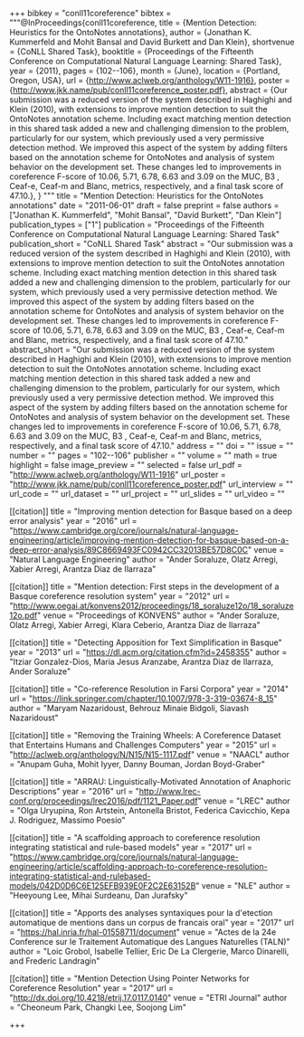 +++
bibkey = "conll11coreference"
bibtex = """@InProceedings{conll11coreference,
  title     = {Mention Detection: Heuristics for the OntoNotes annotations},
  author    = {Jonathan K. Kummerfeld and Mohit Bansal and David Burkett and Dan Klein},
  shortvenue = {CoNLL Shared Task},
  booktitle = {Proceedings of the Fifteenth Conference on Computational Natural Language Learning: Shared Task},
  year      = {2011},
  pages     = {102--106},
  month     = {June},
  location  = {Portland, Oregon, USA},
  url       = {http://www.aclweb.org/anthology/W11-1916},
  poster    = {http://www.jkk.name/pub/conll11coreference_poster.pdf},
  abstract  = {Our submission was a reduced version of the system described in Haghighi and Klein (2010), with extensions to improve mention detection to suit the OntoNotes annotation scheme. Including exact matching mention detection in this shared task added a new and challenging dimension to the problem, particularly for our system, which previously used a very permissive detection method. We improved this aspect of the system by adding filters based on the annotation scheme for OntoNotes and analysis of system behavior on the development set. These changes led to improvements in coreference F-score of 10.06, 5.71, 6.78, 6.63 and 3.09 on the MUC, B3 , Ceaf-e, Ceaf-m and Blanc, metrics, respectively, and a final task score of 47.10.},
}
"""
title = "Mention Detection: Heuristics for the OntoNotes annotations"
date = "2011-06-01"
draft = false
preprint = false
authors = ["Jonathan K. Kummerfeld", "Mohit Bansal", "David Burkett", "Dan Klein"]
publication_types = ["1"]
publication = "Proceedings of the Fifteenth Conference on Computational Natural Language Learning: Shared Task"
publication_short = "CoNLL Shared Task"
abstract = "Our submission was a reduced version of the system described in Haghighi and Klein (2010), with extensions to improve mention detection to suit the OntoNotes annotation scheme. Including exact matching mention detection in this shared task added a new and challenging dimension to the problem, particularly for our system, which previously used a very permissive detection method. We improved this aspect of the system by adding filters based on the annotation scheme for OntoNotes and analysis of system behavior on the development set. These changes led to improvements in coreference F-score of 10.06, 5.71, 6.78, 6.63 and 3.09 on the MUC, B3 , Ceaf-e, Ceaf-m and Blanc, metrics, respectively, and a final task score of 47.10."
abstract_short = "Our submission was a reduced version of the system described in Haghighi and Klein (2010), with extensions to improve mention detection to suit the OntoNotes annotation scheme. Including exact matching mention detection in this shared task added a new and challenging dimension to the problem, particularly for our system, which previously used a very permissive detection method. We improved this aspect of the system by adding filters based on the annotation scheme for OntoNotes and analysis of system behavior on the development set. These changes led to improvements in coreference F-score of 10.06, 5.71, 6.78, 6.63 and 3.09 on the MUC, B3 , Ceaf-e, Ceaf-m and Blanc, metrics, respectively, and a final task score of 47.10."
address = ""
doi = ""
issue = ""
number = ""
pages = "102--106"
publisher = ""
volume = ""
math = true
highlight = false
image_preview = ""
selected = false
url_pdf = "http://www.aclweb.org/anthology/W11-1916"
url_poster = "http://www.jkk.name/pub/conll11coreference_poster.pdf"
url_interview = ""
url_code = ""
url_dataset = ""
url_project = ""
url_slides = ""
url_video = ""

[[citation]]
title = "Improving mention detection for Basque based on a deep error analysis"
year = "2016"
url = "https://www.cambridge.org/core/journals/natural-language-engineering/article/improving-mention-detection-for-basque-based-on-a-deep-error-analysis/89C8669493FC0942CC32013BE57D8C0C"
venue = "Natural Language Engineering"
author = "Ander Soraluze, Olatz Arregi, Xabier Arregi, Arantza Diaz de Ilarraza"

[[citation]]
title = "Mention detection: First steps in the development of a Basque coreference resolution system"
year = "2012"
url = "http://www.oegai.at/konvens2012/proceedings/18_soraluze12o/18_soraluze12o.pdf"
venue = "Proceedings of KONVENS"
author = "Ander Soraluze, Olatz Arregi, Xabier Arregi, Klara Ceberio, Arantza Diaz de Ilarraza"

[[citation]]
title = "Detecting Apposition for Text Simplification in Basque"
year = "2013"
url = "https://dl.acm.org/citation.cfm?id=2458355"
author = "Itziar Gonzalez-Dios, Maria Jesus Aranzabe, Arantza Diaz de Ilarraza, Ander Soraluze"

[[citation]]
title = "Co-reference Resolution in Farsi Corpora"
year = "2014"
url = "https://link.springer.com/chapter/10.1007/978-3-319-03674-8_15"
author = "Maryam Nazaridoust, Behrouz Minaie Bidgoli, Siavash Nazaridoust"

[[citation]]
title = "Removing the Training Wheels: A Coreference Dataset that Entertains Humans and Challenges Computers"
year = "2015"
url = "http://aclweb.org/anthology/N/N15/N15-1117.pdf"
venue = "NAACL"
author = "Anupam Guha, Mohit Iyyer, Danny Bouman, Jordan Boyd-Graber"

[[citation]]
title = "ARRAU: Linguistically-Motivated Annotation of Anaphoric Descriptions"
year = "2016"
url = "http://www.lrec-conf.org/proceedings/lrec2016/pdf/1121_Paper.pdf"
venue = "LREC"
author = "Olga Uryupina, Ron Artstein, Antonella Bristot, Federica Cavicchio, Kepa J. Rodriguez, Massimo Poesio"

[[citation]]
title = "A scaffolding approach to coreference resolution integrating statistical and rule-based models"
year = "2017"
url = "https://www.cambridge.org/core/journals/natural-language-engineering/article/scaffolding-approach-to-coreference-resolution-integrating-statistical-and-rulebased-models/042D0D6C6E125EFB939E0F2C2E63152B"
venue = "NLE"
author = "Heeyoung Lee, Mihai Surdeanu, Dan Jurafsky"

[[citation]]
title = "Apports des analyses syntaxiques pour la d'etection automatique de mentions dans un corpus de francais oral"
year = "2017"
url = "https://hal.inria.fr/hal-01558711/document"
venue = "Actes de la 24e Conference sur le Traitement Automatique des Langues Naturelles (TALN)"
author = "Loic Grobol, Isabelle Tellier, Eric De La Clergerie, Marco Dinarelli, and Frederic Landragin"

[[citation]]
title = "Mention Detection Using Pointer Networks for Coreference Resolution"
year = "2017"
url = "http://dx.doi.org/10.4218/etrij.17.0117.0140"
venue = "ETRI Journal"
author = "Cheoneum Park, Changki Lee, Soojong Lim"


+++